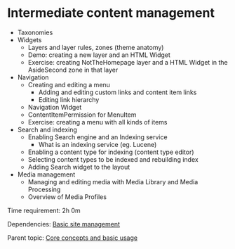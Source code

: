 # Intermediate content management



- Taxonomies
- Widgets
	- Layers and layer rules, zones (theme anatomy)
	- Demo: creating a new layer and an HTML Widget
	- Exercise: creating NotTheHomepage layer and a HTML Widget in the AsideSecond zone in that layer
- Navigation
	- Creating and editing a menu
		- Adding and editing custom links and content item links
		- Editing link hierarchy
	- Navigation Widget
	- ContentItemPermission for MenuItem
	- Exercise: creating a menu with all kinds of items
- Search and indexing
	- Enabling Search engine and an Indexing service
		- What is an indexing service (eg. Lucene)
	- Enabling a content type for indexing (content type editor)
	- Selecting content types to be indexed and rebuilding index
	- Adding Search widget to the layout
- Media management
	- Managing and editing media with Media Library and Media Processing
	- Overview of Media Profiles

Time requirement: 2h 0m

Dependencies: [Basic site management](BasicSiteManagement)

Parent topic: [Core concepts and basic usage](./)
